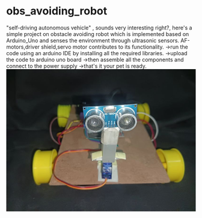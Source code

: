 # obs_avoiding_robot
"self-driving autonomous vehicle" , sounds very interesting right?, here's a simple project on obstacle avoiding robot which is implemented based on Arduino_Uno and senses the environment through ultrasonic sensors. AF-motors,driver shield,servo motor contributes to its functionality.
->run the code using an arduino IDE by installing all the required libraries.
->upload the code to arduino uno board 
->then assemble all the components and connect to the power supply
->that's it your pet is ready.
![img alt](https://github.com/Sathvik404/Obs_Avoiding_robo/blob/b060366bec6dd7bf6370ed7057b01741b25c01dc/implementation.jpeg)
